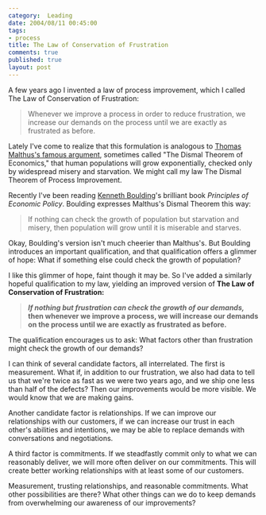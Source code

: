 ```yaml
--- 
category:  Leading
date: 2004/08/11 00:45:00
tags: 
- process
title: The Law of Conservation of Frustration
comments: true
published: true
layout: post
---
```


<p> A few years ago I invented a law of process improvement, which I called The Law of Conservation of Frustration: </p>
<blockquote>
<p> Whenever we improve a process in order to reduce frustration, we increase our demands on the process until we are exactly as frustrated as before. </p>
</blockquote>
<p> Lately I've come to realize that this formulation is analogous to <a href="http://www.ac.wwu.edu/~stephan/malthus/malthus.0.html">Thomas Malthus's famous argument</a>, sometimes called "The Dismal Theorem of Economics," that human populations will grow exponentially, checked only by widespread misery and starvation.  We might call my law The Dismal Theorem of Process Improvement. </p>
<p> Recently I've been reading <a href="http://www.colorado.edu/econ/Kenneth.Boulding/">Kenneth Boulding</a>'s brilliant book <em>Principles of Economic Policy</em>.  Boulding expresses Malthus's Dismal Theorem this way: </p>
<blockquote>
<p> If nothing can check the growth of population but starvation and misery, then population will grow until it is miserable and starves. </p>
</blockquote>
<p> Okay, Boulding's version isn't much cheerier than Malthus's.  But Boulding introduces an important qualification, and that qualification offers a glimmer of hope:  What if something else could check the growth of population? </p>
<p> I like this glimmer of hope, faint though it may be.  So I've added a similarly hopeful qualification to my law, yielding an improved version of <strong>The Law of Conservation of Frustration:</strong>
</p>
<blockquote>
<p>
<strong>
<em>If nothing but frustration can check the growth of our demands,</em> then whenever we improve a process, we will increase our demands on the process until we are exactly as frustrated as before.</strong>
</p>
</blockquote>
<p> The qualification encourages us to ask:  What factors other than frustration might check the growth of our demands? </p>
<p> I can think of several candidate factors, all interrelated.  The first is measurement.  What if, in addition to our frustration, we also had data to tell us that we're twice as fast as we were two years ago, and we ship one less than half of the defects?  Then our improvements would be more visible.  We would know that we are making gains. </p>
<p> Another candidate factor is relationships.  If we can improve our relationships with our customers, if we can increase our trust in each other's abilities and intentions, we may be able to replace demands with conversations and negotiations. </p>
<p> A third factor is commitments.  If we steadfastly commit only to what we can reasonably deliver, we will more often deliver on our commitments.  This will create better working relationships with at least some of our customers. </p>
<p> Measurement, trusting relationships, and reasonable commitments.  What other possibilities are there?  What other things can we do to keep demands from overwhelming our awareness of our improvements? </p>
